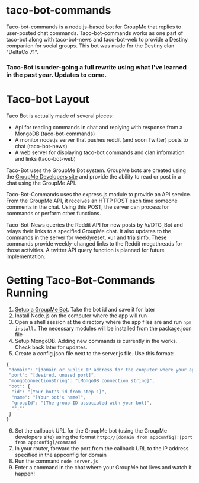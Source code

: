 # taco-bot-commands
Taco-bot-commands is a node.js-based bot for GroupMe that replies to user-posted chat commands. Taco-bot-commands works as one part of taco-bot along with taco-bot-news and taco-bot-web to provide a Destiny companion for social groups. This bot was made for the Destiny clan "DeltaCo 71".

### Taco-Bot is under-going a full rewrite using what I've learned in the past year. Updates to come.


# Taco-bot Layout
Taco Bot is actually made of several pieces:
  * Api for reading commands in chat and replying with response from a MongoDB (taco-bot-commands)
  * A monitor node.js server that pushes reddit (and soon Twitter) posts to chat (taco-bot-news)
  * A web server for displaying taco-bot commands and clan information and links (taco-bot-web)

Taco-Bot uses the  GroupMe Bot system. GroupMe bots are created using the [GroupMe Developers site](https://dev.groupme.com/) and provide the ability to read or post in a chat using the GroupMe API.

Taco-Bot-Commands uses the express.js module to provide an API service. From the GroupMe API, it receives an HTTP POST each time someone comments in the chat. Using this POST, the server can process for commands or perform other functions.

Taco-Bot-News queries the Reddit API for new posts by /u/DTG_Bot and relays their links to a specified GroupMe chat. It also updates to the commands in the server for weeklyreset, xur and trialsinfo. These commands provide weekly-changed links to the Reddit megathreads for those activities. A twitter API query function is planned for future implementation.

# Getting Taco-Bot-Commands Running
1. [Setup a GroupMe Bot](https://dev.groupme.com/tutorials/bots). Take the bot id and save it for later
2. Install Node.js on the computer where the app will run
3. Open a shell session at the directory where the app files are and run `npm install.` The necessary modules will be installed from the package.json file
4. Setup MongoDB. Adding new commands is currently in the works. Check back later for updates.
5. Create a config.json file next to the server.js file. Use this format:
```javascript
{
 "domain": "[domain or public IP address for the computer where your app is running]",
 "port": "[desired, unused port]",
 "mongoConnectionString": "[MongoDB connection string]",
 "bot": {
  "id": "[Your bot's id from step 1]",
  "name": "[Your bot's name]",
  "groupId": "[The group ID associated with your bot]",
  "":""
 }
}
```
6. Set the callback URL for the GroupMe bot (using the GroupMe developers site) using the format `http://[domain from appconfig]:[port from appconfig]/command`
7. In your router, forward the port from the callback URL to the IP address specified in the appconfig for domain
8. Run the command `node server.js`
9. Enter a command in the chat where your GroupMe bot lives and watch it happen!
